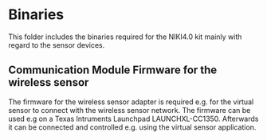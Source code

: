 Binaries
==
This folder includes the binaries required for the NIKI4.0 kit mainly with regard to the sensor devices.

Communication Module Firmware for the wireless sensor
--

The firmware for the wireless sensor adapter is required e.g. for the virtual sensor to connect with the wireless sensor network. The firmware can be used e.g on a Texas Intruments Launchpad LAUNCHXL-CC1350. Afterwards it can be connected and controlled e.g. using the virtual sensor application.